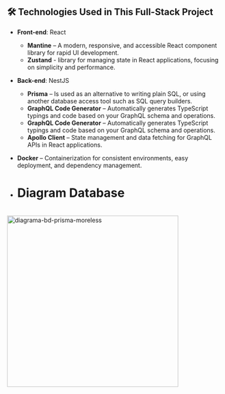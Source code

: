 ## 🛠️ Technologies Used in This Full-Stack Project

- **Front-end**: React 
    - **Mantine** – A modern, responsive, and accessible React component library for rapid UI development.
    - **Zustand** - library for managing state in React applications, focusing on simplicity and performance.

- **Back-end**: NestJS
    - **Prisma** – Is used as an alternative to writing plain SQL, or using another database access tool such as SQL query builders.
    - **GraphQL Code Generator** – Automatically generates TypeScript typings and code based on your GraphQL schema and operations.
    - **GraphQL Code Generator** – Automatically generates TypeScript typings and code based on your GraphQL schema and operations.
    - **Apollo Client** – State management and data fetching for GraphQL APIs in React applications.

- **Docker** – Containerization for consistent environments, easy deployment, and dependency management.



- # Diagram Database

<br>
  
<img src="https://github.com/user-attachments/assets/e88be656-50a0-4fa7-a9c7-54463609732c" alt="diagrama-bd-prisma-moreless" width="400" />
